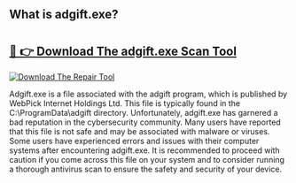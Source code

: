 ## What is adgift.exe? 

# <h2><a href="https://exedetect.com/download.php?adgift.exe">🔗 👉 Download The adgift.exe Scan Tool</a></h2>

[![Download The Repair Tool](https://exedetect.com/download-button.jpg)](https://exedetect.com/download.php?adgift.exe)

Adgift.exe is a file associated with the adgift program, which is published by WebPick Internet Holdings Ltd. This file is typically found in the C:\ProgramData\adgift directory. Unfortunately, adgift.exe has garnered a bad reputation in the cybersecurity community. Many users have reported that this file is not safe and may be associated with malware or viruses. Some users have experienced errors and issues with their computer systems after encountering adgift.exe. It is recommended to proceed with caution if you come across this file on your system and to consider running a thorough antivirus scan to ensure the safety and security of your device.